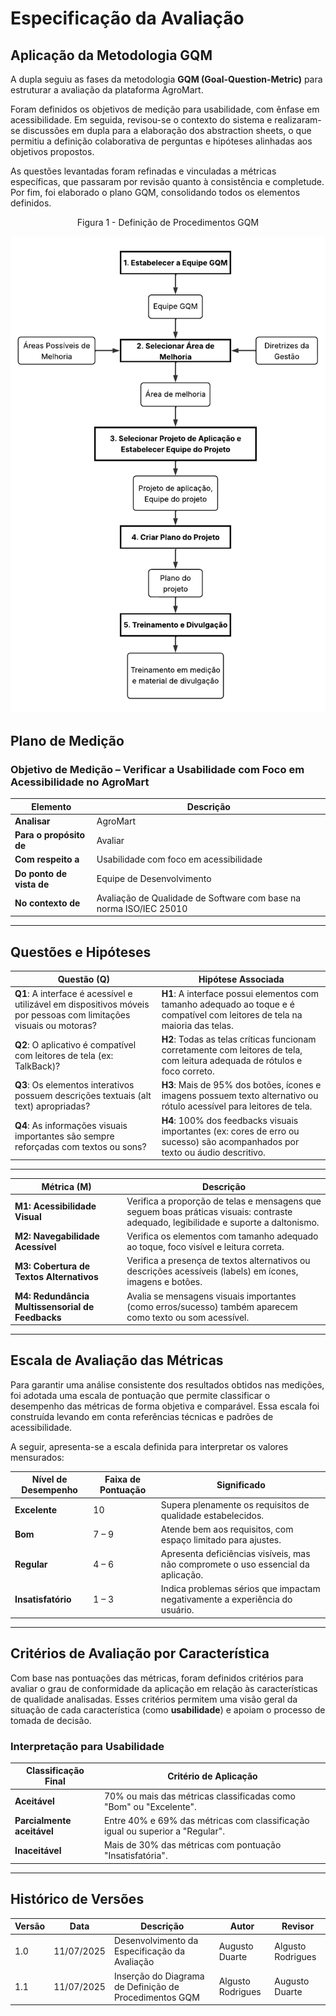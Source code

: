 # Especificação da Avaliação

## Aplicação da Metodologia GQM

A dupla seguiu as fases da metodologia **GQM (Goal-Question-Metric)** para estruturar a avaliação da plataforma AgroMart. 

Foram definidos os objetivos de medição para usabilidade, com ênfase em acessibilidade. Em seguida, revisou-se o contexto do sistema e realizaram-se discussões em dupla para a elaboração dos abstraction sheets, o que permitiu a definição colaborativa de perguntas e hipóteses alinhadas aos objetivos propostos.

As questões levantadas foram refinadas e vinculadas a métricas específicas, que passaram por revisão quanto à consistência e completude. Por fim, foi elaborado o plano GQM, consolidando todos os elementos definidos.

<center><p>Figura 1 - Definição de Procedimentos GQM</p></center>

![Definição de procedimentos GQM](../assets/img/GQM_diagrama.png)


## Plano de Medição

### Objetivo de Medição – Verificar a Usabilidade com Foco em Acessibilidade no AgroMart

| Elemento              | Descrição                                                                 |
|------------------------|---------------------------------------------------------------------------|
| **Analisar**           | AgroMart                                                                  |
| **Para o propósito de**| Avaliar                                                                   |
| **Com respeito a**     | Usabilidade com foco em acessibilidade                                   |
| **Do ponto de vista de**| Equipe de Desenvolvimento                                                |
| **No contexto de**     | Avaliação de Qualidade de Software com base na norma ISO/IEC 25010       |

---


## Questões e Hipóteses

| Questão (Q)                                                                                                     | Hipótese Associada                                                                                                               |
|-----------------------------------------------------------------------------------------------------------------|----------------------------------------------------------------------------------------------------------------------------------|
| **Q1**: A interface é acessível e utilizável em dispositivos móveis por pessoas com limitações visuais ou motoras? | **H1**: A interface possui elementos com tamanho adequado ao toque e é compatível com leitores de tela na maioria das telas.     |
| **Q2**: O aplicativo é compatível com leitores de tela (ex: TalkBack)?                                          | **H2**: Todas as telas críticas funcionam corretamente com leitores de tela, com leitura adequada de rótulos e foco correto.     |
| **Q3**: Os elementos interativos possuem descrições textuais (alt text) apropriadas?                            | **H3**: Mais de 95% dos botões, ícones e imagens possuem texto alternativo ou rótulo acessível para leitores de tela.            |
| **Q4**: As informações visuais importantes são sempre reforçadas com textos ou sons?                            | **H4**: 100% dos feedbacks visuais importantes (ex: cores de erro ou sucesso) são acompanhados por texto ou áudio descritivo.    |



---

| Métrica (M)                                      | Descrição                                                                                                                            | 
|--------------------------------------------------|--------------------------------------------------------------------------------------------------------------------------------------|
| **M1: Acessibilidade Visual**                    | Verifica a proporção de telas e mensagens que seguem boas práticas visuais: contraste adequado, legibilidade e suporte a daltonismo. |    
| **M2: Navegabilidade Acessível**                 | Verifica os elementos com tamanho adequado ao toque, foco visível e leitura correta.                                                 |
| **M3: Cobertura de Textos Alternativos**         | Verifica a presença de textos alternativos ou descrições acessíveis (labels) em ícones, imagens e botões.                            |        
| **M4: Redundância Multissensorial de Feedbacks** | Avalia se mensagens visuais importantes (como erros/sucesso) também aparecem como texto ou som acessível.                            |         

---

## Escala de Avaliação das Métricas

Para garantir uma análise consistente dos resultados obtidos nas medições, foi adotada uma escala de pontuação que permite classificar o desempenho das métricas de forma objetiva e comparável. Essa escala foi construída levando em conta referências técnicas e padrões de acessibilidade.

A seguir, apresenta-se a escala definida para interpretar os valores mensurados:

| **Nível de Desempenho** | **Faixa de Pontuação** | **Significado**                                                                   |
|-------------------------|------------------------|-----------------------------------------------------------------------------------|
| **Excelente**           | 10                     | Supera plenamente os requisitos de qualidade estabelecidos.                       |
| **Bom**                 | 7 – 9                  | Atende bem aos requisitos, com espaço limitado para ajustes.                      |
| **Regular**             | 4 – 6                  | Apresenta deficiências visíveis, mas não compromete o uso essencial da aplicação. |
| **Insatisfatório**      | 1 – 3                  | Indica problemas sérios que impactam negativamente a experiência do usuário.      |

---

## Critérios de Avaliação por Característica

Com base nas pontuações das métricas, foram definidos critérios para avaliar o grau de conformidade da aplicação em relação às características de qualidade analisadas. Esses critérios permitem uma visão geral da situação de cada característica (como **usabilidade**) e apoiam o processo de tomada de decisão.

### Interpretação para Usabilidade

| **Classificação Final**    | **Critério de Aplicação**                                                     |
|----------------------------|-------------------------------------------------------------------------------|
| **Aceitável**              | 70% ou mais das métricas classificadas como "Bom" ou "Excelente".             |
| **Parcialmente aceitável** | Entre 40% e 69% das métricas com classificação igual ou superior a "Regular". |
| **Inaceitável**            | Mais de 30% das métricas com pontuação "Insatisfatória".                      |

---

## Histórico de Versões

| Versão | Data       | Descrição                                              | Autor             | Revisor           |
|--------|------------|--------------------------------------------------------|-------------------|-------------------|
| 1.0    | 11/07/2025 | Desenvolvimento da Especificação da Avaliação          | Augusto Duarte    | Algusto Rodrigues |
| 1.1    | 11/07/2025 | Inserção do Diagrama de Definição de Procedimentos GQM | Algusto Rodrigues | Augusto Duarte    |